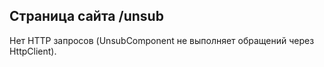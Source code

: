 ## Страница сайта /unsub

Нет HTTP запросов (UnsubComponent не выполняет обращений через HttpClient).


